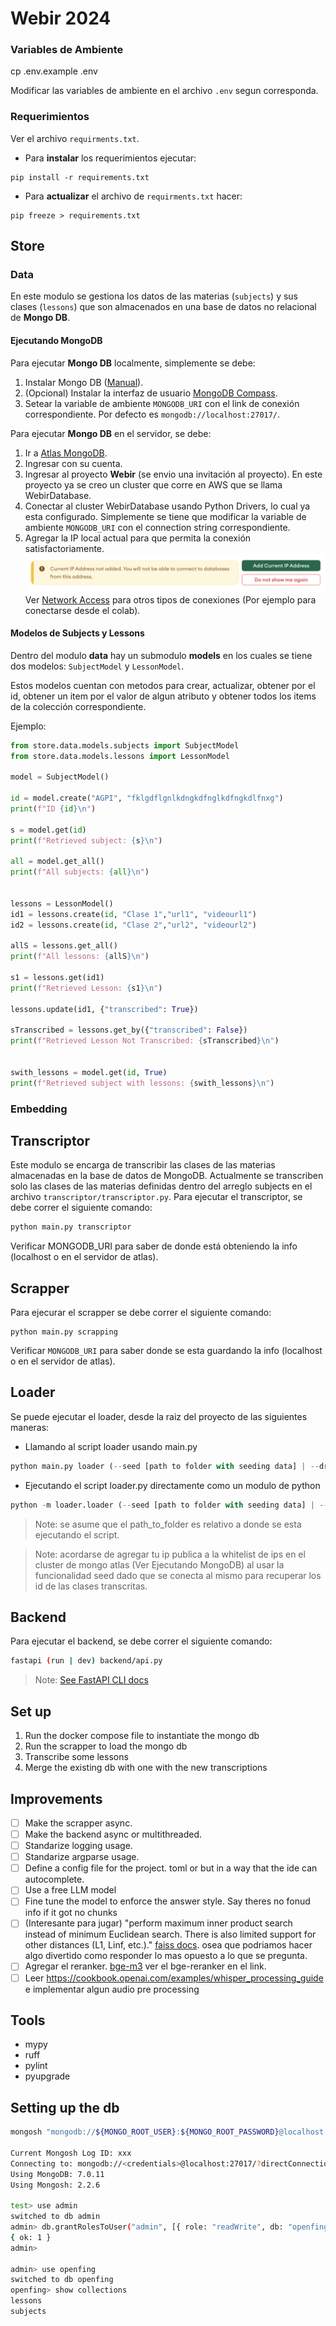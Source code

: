 # Webir 2024

### Variables de Ambiente

cp .env.example .env

Modificar las variables de ambiente en el archivo `.env` segun corresponda.

### Requerimientos

Ver el archivo `requirments.txt`.

-   Para **instalar** los requerimientos ejecutar:

```
pip install -r requirements.txt
```

-   Para **actualizar** el archivo de `requirments.txt` hacer:

```
pip freeze > requirements.txt
```

## Store

### Data

En este modulo se gestiona los datos de las materias (`subjects`) y sus clases (`lessons`) que son almacenados en una base de datos no relacional de **Mongo DB**.

#### Ejecutando MongoDB

Para ejecutar **Mongo DB** localmente, simplemente se debe:

1. Instalar Mongo DB ([Manual](https://www.mongodb.com/docs/manual/installation/)).
2. (Opcional) Instalar la interfaz de usuario [MongoDB Compass](https://www.mongodb.com/try/download/compass).
3. Setear la variable de ambiente `MONGODB_URI` con el link de conexión correspondiente. Por defecto es `mongodb://localhost:27017/`.

Para ejecutar **Mongo DB** en el servidor, se debe:

1. Ir a [Atlas MongoDB](https://www.mongodb.com/atlas).
2. Ingresar con su cuenta.
3. Ingresar al proyecto **Webir** (se envio una invitación al proyecto). En este proyecto ya se creo un cluster que corre en AWS que se llama WebirDatabase.
4. Conectar al cluster WebirDatabase usando Python Drivers, lo cual ya esta configurado. Simplemente se tiene que modificar la variable de ambiente `MONGODB_URI` con el connection string correspondiente.
5. Agregar la IP local actual para que permita la conexión satisfactoriamente.
   ![alt text](image.png)
   Ver [Network Access](https://cloud.mongodb.com/v2/664a4897fbf0be7fcc03e6c6#/security/network/accessList) para otros tipos de conexiones (Por ejemplo para conectarse desde el colab).

#### Modelos de Subjects y Lessons

Dentro del modulo **data** hay un submodulo **models** en los cuales se tiene dos modelos: `SubjectModel` y `LessonModel`.

Estos modelos cuentan con metodos para crear, actualizar, obtener por el id, obtener un item por el valor de algun atributo y obtener todos los items de la colección correspondiente.

Ejemplo:

```python
from store.data.models.subjects import SubjectModel
from store.data.models.lessons import LessonModel

model = SubjectModel()

id = model.create("AGPI", "fklgdflgnlkdngkdfnglkdfngkdlfnxg")
print(f"ID {id}\n")

s = model.get(id)
print(f"Retrieved subject: {s}\n")

all = model.get_all()
print(f"All subjects: {all}\n")


lessons = LessonModel()
id1 = lessons.create(id, "Clase 1","url1", "videourl1")
id2 = lessons.create(id, "Clase 2","url2", "videourl2")

allS = lessons.get_all()
print(f"All lessons: {allS}\n")

s1 = lessons.get(id1)
print(f"Retrieved Lesson: {s1}\n")

lessons.update(id1, {"transcribed": True})

sTranscribed = lessons.get_by({"transcribed": False})
print(f"Retrieved Lesson Not Transcribed: {sTranscribed}\n")


swith_lessons = model.get(id, True)
print(f"Retrieved subject with lessons: {swith_lessons}\n")
```

### Embedding

## Transcriptor

Este modulo se encarga de transcribir las clases de las materias almacenadas en la base de datos de MongoDB. Actualmente se transcriben solo las clases de las materias definidas dentro del arreglo subjects en el archivo `transcriptor/transcriptor.py`. Para ejecutar el transcriptor, se debe correr el siguiente comando:

```bash
python main.py transcriptor
```

Verificar MONGODB_URI para saber de donde está obteniendo la info (localhost o en el servidor de atlas).

## Scrapper

Para ejecurar el scrapper se debe correr el siguiente comando:

```
python main.py scrapping
```

Verificar `MONGODB_URI` para saber donde se esta guardando la info (localhost o en el servidor de atlas).

## Loader

Se puede ejecutar el loader, desde la raiz del proyecto de las siguientes maneras:

-   Llamando al script loader usando main.py

```python
python main.py loader (--seed [path to folder with seeding data] | --drop)
```

-   Ejecutando el script loader.py directamente como un modulo de python

```python
python -m loader.loader (--seed [path to folder with seeding data] | --drop)
```

> Note: se asume que el path_to_folder es relativo a donde se esta ejecutando el script.

> Note: acordarse de agregar tu ip publica a la whitelist de ips en el cluster de mongo atlas (Ver Ejecutando MongoDB) al usar la funcionalidad seed dado que se conecta al mismo para recuperar los id de las clases transcritas.

## Backend

Para ejecutar el backend, se debe correr el siguiente comando:

```bash
fastapi (run | dev) backend/api.py
```

> Note: [See FastAPI CLI docs](https://fastapi.tiangolo.com/fastapi-cli/)

## Set up

1. Run the docker compose file to instantiate the mongo db
2. Run the scrapper to load the mongo db
3. Transcribe some lessons
4. Merge the existing db with one with the new transcriptions

## Improvements

-   [ ] Make the scrapper async.
-   [ ] Make the backend async or multithreaded.
-   [ ] Standarize logging usage.
-   [ ] Standarize argparse usage.
-   [ ] Define a config file for the project. toml or but in a way that the ide can autocomplete.
-   [ ] Use a free LLM model
-   [ ] Fine tune the model to enforce the answer style. Say theres no fonud info if it got no chunks
-   [ ] (Interesante para jugar) "perform maximum inner product search instead of minimum Euclidean search. There is also limited support for other distances (L1, Linf, etc.)." [faiss docs](https://faiss.ai/). osea que podriamos hacer algo divertido como responder lo mas opuesto a lo que se pregunta.
-   [ ] Agregar el reranker. [bge-m3](https://huggingface.co/BAAI/bge-m3) ver el bge-reranker en el link.
-   [ ] Leer https://cookbook.openai.com/examples/whisper_processing_guide e implementar algun audio pre processing

## Tools

-   mypy
-   ruff
-   pylint
-   pyupgrade

## Setting up the db

```bash
mongosh "mongodb://${MONGO_ROOT_USER}:${MONGO_ROOT_PASSWORD}@localhost:27017"

Current Mongosh Log ID: xxx
Connecting to: mongodb://<credentials>@localhost:27017/?directConnection=true&serverSelectionTimeoutMS=2000&appName=mongosh+2.2.6
Using MongoDB: 7.0.11
Using Mongosh: 2.2.6

test> use admin
switched to db admin
admin> db.grantRolesToUser("admin", [{ role: "readWrite", db: "openfing" }])
{ ok: 1 }
admin>

admin> use openfing
switched to db openfing
openfing> show collections
lessons
subjects
```
